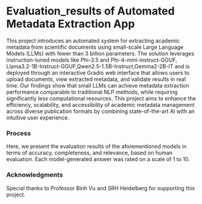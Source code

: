 # Evaluation_results of Automated Metadata Extraction App

This project introduces an automated system for extracting academic metadata from scientific documents using small-scale Large Language Models (LLMs) with fewer than 3 billion parameters. The solution leverages instruction-tuned models like Phi-3.5 and Phi-4-mini-instruct-GGUF, Llama3.2-1B-Instruct-GGUF,Qwen2.5-1.5B-Instruct,Gemma2-2B-IT and is deployed through an interactive Gradio web interface that allows users to upload documents, view extracted metadata, and validate results in real time. Our findings show that small LLMs can achieve metadata extraction performance comparable to traditional NLP methods, while requiring significantly less computational resources. This project aims to enhance the efficiency, scalability, and accessibility of academic metadata management across diverse publication formats by combining state-of-the-art AI with an intuitive user experience.

### Process
Here, we present the evaluation results of the aforementioned models in terms of accuracy, completeness, and relevance, based on human evaluation. Each model-generated answer was rated on a scale of 1 to 10.

### Acknowledgments
Special thanks to Professor Binh Vu and SRH Heidelberg for supporting this project.
